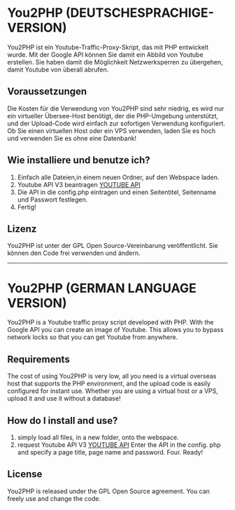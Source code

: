 # You2PHP (DEUTSCHESPRACHIGE-VERSION)
You2PHP ist ein Youtube-Traffic-Proxy-Skript, das mit PHP entwickelt wurde. Mit der Google API können Sie damit ein Abbild von Youtube erstellen. Sie haben damit die Möglichkeit Netzwerksperren zu übergehen, damit Youtube von überall abrufen.

## Voraussetzungen
Die Kosten für die Verwendung von You2PHP sind sehr niedrig, es wird nur ein virtueller Übersee-Host benötigt, der die PHP-Umgebung unterstützt, und der Upload-Code wird einfach zur sofortigen Verwendung konfiguriert. Ob Sie einen virtuellen Host oder ein VPS verwenden, laden Sie es hoch und verwenden Sie es ohne eine Datenbank!

## Wie installiere und benutze ich?
1. Einfach alle Dateien,in einem neuen Ordner, auf den Webspace laden.
2. Youtube API V3 beantragen [YOUTUBE API](https://console.developers.google.com/apis/library/youtube.googleapis.com)
3. Die API in die config.php eintragen und einen Seitentitel, Seitenname und Passwort festlegen.
4. Fertig!

## Lizenz
You2PHP ist unter der GPL Open Source-Vereinbarung veröffentlicht. Sie können den Code frei verwenden und ändern.

----

# You2PHP (GERMAN LANGUAGE VERSION)
You2PHP is a Youtube traffic proxy script developed with PHP. With the Google API you can create an image of Youtube. This allows you to bypass network locks so that you can get Youtube from anywhere.

## Requirements
The cost of using You2PHP is very low, all you need is a virtual overseas host that supports the PHP environment, and the upload code is easily configured for instant use. Whether you are using a virtual host or a VPS, upload it and use it without a database!

## How do I install and use?
1. simply load all files, in a new folder, onto the webspace.
2. request Youtube API V3 [YOUTUBE API](https://console.developers.google.com/apis/library/youtube.googleapis.com)
Enter the API in the config. php and specify a page title, page name and password.
Four. Ready!

## License
You2PHP is released under the GPL Open Source agreement. You can freely use and change the code.
